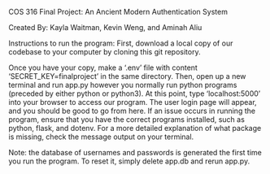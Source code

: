 COS 316 Final Project: An Ancient Modern Authentication System

Created By: Kayla Waitman, Kevin Weng, and Aminah Aliu

Instructions to run the program:
First, download a local copy of our codebase to your computer by cloning this git repository.

Once you have your copy, make a ‘.env’ file with content ‘SECRET_KEY=finalproject’ in the same directory. Then, open up a new terminal and run app.py however you normally run python programs (preceded by either python or python3). At this point, type ‘localhost:5000’ into your browser to access our program. The user login page will appear, and you should be good to go from here.
If an issue occurs in running the program, ensure that you have the correct programs installed, such as python, flask, and dotenv. For a more detailed explanation of what package is missing, check the message output on your terminal.

Note: the database of usernames and passwords is generated the first time you run the program. To reset it, simply delete app.db and rerun app.py.
